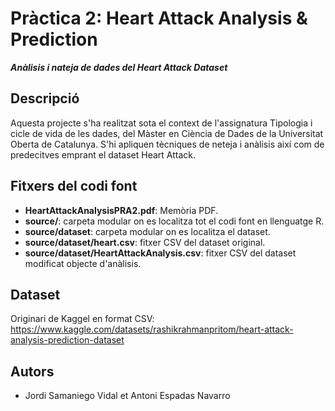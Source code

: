 # Pràctica 2: Heart Attack Analysis & Prediction
***Anàlisis i nateja de dades del Heart Attack Dataset***

## Descripció

Aquesta projecte s'ha realitzat sota el context de l'assignatura Tipologia i cicle de vida de les dades, del Màster en Ciència de Dades de la Universitat Oberta de Catalunya. S'hi apliquen tècniques de neteja i anàlisis així com de predecitves emprant el dataset Heart Attack.


## Fitxers del codi font

* **HeartAttackAnalysisPRA2.pdf**: Memòria PDF.
* **source/**: carpeta modular on es localitza tot el codi font en llenguatge R.
* **source/dataset**: carpeta modular on es localitza el dataset.
* **source/dataset/heart.csv**: fitxer CSV del dataset original.
* **source/dataset/HeartAttackAnalysis.csv**: fitxer CSV del dataset modificat objecte d'anàlisis.

## Dataset
Originari de Kaggel en format CSV: https://www.kaggle.com/datasets/rashikrahmanpritom/heart-attack-analysis-prediction-dataset

## Autors
* Jordi Samaniego Vidal et Antoni Espadas Navarro
